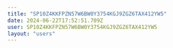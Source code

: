 ```yaml
---
title: "SP10Z4KKFPZN57W6BW0Y3754KGJ9ZGZ6TAX412YW5"
date: 2024-06-22T17:52:51.709Z
user: SP10Z4KKFPZN57W6BW0Y3754KGJ9ZGZ6TAX412YW5
layout: "users"
---
```

    